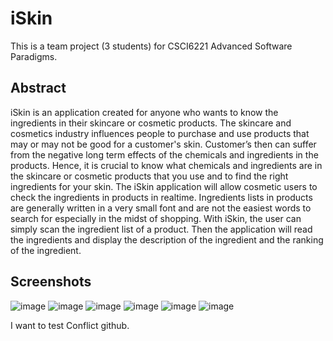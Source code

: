 # iSkin
This is a team project (3 students) for CSCI6221 Advanced Software Paradigms.

## Abstract
iSkin is an application created for anyone who wants to know the ingredients in their skincare or cosmetic products. The skincare and cosmetics industry influences people to purchase and use products that may or may not be good for a customer's skin. Customer’s then can suffer from the negative long term effects of the chemicals and ingredients in the products. Hence, it is crucial to know what chemicals and ingredients are in the skincare or cosmetic products that you use and to find the right ingredients for your skin. The iSkin application will allow cosmetic users to check the ingredients in products in realtime. Ingredients lists in products are generally written in a very small font and are not the easiest words to search for especially in the midst of shopping. With iSkin, the user can simply scan the ingredient list of a product. Then the application will read the ingredients and display the description of the ingredient and the ranking of the ingredient.

## Screenshots
![image](https://github.com/georgeKao6856/iSkin/blob/master/Photo/Main.png)
![image](https://github.com/georgeKao6856/iSkin/blob/master/Photo/ChoosePhoto.png)
![image](https://github.com/georgeKao6856/iSkin/blob/master/Photo/SelectedPhoto.png)
![image](https://github.com/georgeKao6856/iSkin/blob/master/Photo/IngredientList.png)
![image](https://github.com/georgeKao6856/iSkin/blob/master/Photo/Grade1.png)
![image](https://github.com/georgeKao6856/iSkin/blob/master/Photo/Grade3.png)

I want to test Conflict github.
